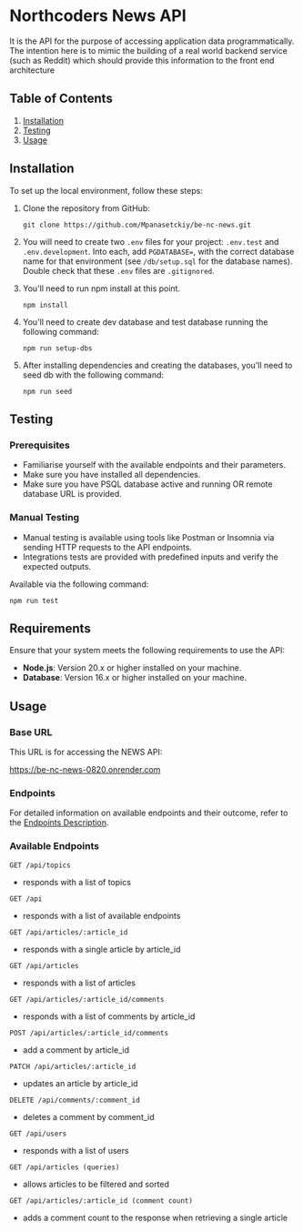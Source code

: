 # Northcoders News API

It is the API for the purpose of accessing application data programmatically. The intention here is to mimic the building of a real world backend service (such as Reddit) which should provide this information to the front end architecture

## Table of Contents

1. [Installation](#installation)
2. [Testing](#testing)
3. [Usage](#usage)

## Installation

To set up the local environment, follow these steps:

1. Clone the repository from GitHub:

   ```
   git clone https://github.com/Mpanasetckiy/be-nc-news.git
   ```

2. You will need to create two `.env` files for your project: `.env.test` and `.env.development`. Into each, add `PGDATABASE=`, with the correct database name for that environment (see `/db/setup.sql` for the database names). Double check that these `.env` files are `.gitignored`.

3. You'll need to run npm install at this point.

   ```
   npm install
   ```

4. You'll need to create dev database and test database running the following command:

   ```
   npm run setup-dbs
   ```

5. After installing dependencies and creating the databases, you'll need to seed db with the following command:

   ```
   npm run seed
   ```

## Testing

### Prerequisites

- Familiarise yourself with the available endpoints and their parameters.
- Make sure you have installed all dependencies.
- Make sure you have PSQL database active and running OR remote database URL is provided.

### Manual Testing

- Manual testing is available using tools like Postman or Insomnia via sending HTTP requests to the API endpoints.
- Integrations tests are provided with predefined inputs and verify the expected outputs.

Available via the following command:

```
npm run test
```

## Requirements

Ensure that your system meets the following requirements to use the API:

- **Node.js**: Version 20.x or higher installed on your machine.
- **Database**: Version 16.x or higher installed on your machine.

## Usage

### Base URL

This URL is for accessing the NEWS API:

https://be-nc-news-0820.onrender.com

### Endpoints

For detailed information on available endpoints and their outcome, refer to the [Endpoints Description](https://be-nc-news-0820.onrender.com/api).

### Available Endpoints

`GET /api/topics`

- responds with a list of topics

`GET /api`

- responds with a list of available endpoints

`GET /api/articles/:article_id`

- responds with a single article by article_id

`GET /api/articles`

- responds with a list of articles

`GET /api/articles/:article_id/comments`

- responds with a list of comments by article_id

`POST /api/articles/:article_id/comments`

- add a comment by article_id

`PATCH /api/articles/:article_id`

- updates an article by article_id

`DELETE /api/comments/:comment_id`

- deletes a comment by comment_id

`GET /api/users`

- responds with a list of users

`GET /api/articles (queries)`

- allows articles to be filtered and sorted

`GET /api/articles/:article_id (comment count)`

- adds a comment count to the response when retrieving a single article
